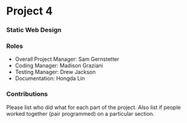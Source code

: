 # Project 4
### Static Web Design

### Roles
* Overall Project Manager: Sam Gernstetter
* Coding Manager: Madison Graziani
* Testing Manager: Drew Jackson
* Documentation: Hongda Lin

### Contributions
Please list who did what for each part of the project.
Also list if people worked together (pair programmed) on a particular section.
